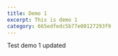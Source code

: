 ```yaml
---
title: Demo 1
excerpt: This is demo 1
category: 665edfedc5b77e00127293f9
---
```



Test demo 1 updated
